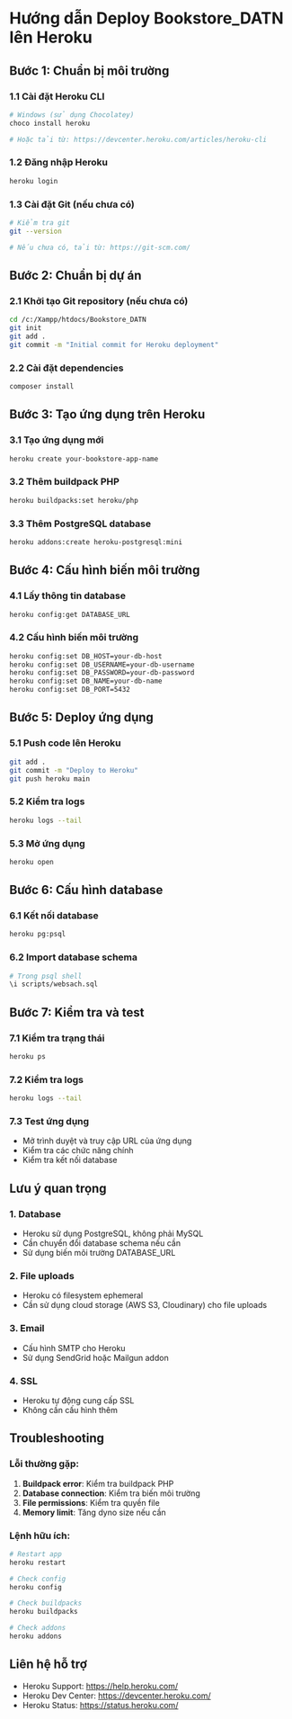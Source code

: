 # Hướng dẫn Deploy Bookstore_DATN lên Heroku

## Bước 1: Chuẩn bị môi trường

### 1.1 Cài đặt Heroku CLI
```bash
# Windows (sử dụng Chocolatey)
choco install heroku

# Hoặc tải từ: https://devcenter.heroku.com/articles/heroku-cli
```

### 1.2 Đăng nhập Heroku
```bash
heroku login
```

### 1.3 Cài đặt Git (nếu chưa có)
```bash
# Kiểm tra git
git --version

# Nếu chưa có, tải từ: https://git-scm.com/
```

## Bước 2: Chuẩn bị dự án

### 2.1 Khởi tạo Git repository (nếu chưa có)
```bash
cd /c:/Xampp/htdocs/Bookstore_DATN
git init
git add .
git commit -m "Initial commit for Heroku deployment"
```

### 2.2 Cài đặt dependencies
```bash
composer install
```

## Bước 3: Tạo ứng dụng trên Heroku

### 3.1 Tạo ứng dụng mới
```bash
heroku create your-bookstore-app-name
```

### 3.2 Thêm buildpack PHP
```bash
heroku buildpacks:set heroku/php
```

### 3.3 Thêm PostgreSQL database
```bash
heroku addons:create heroku-postgresql:mini
```

## Bước 4: Cấu hình biến môi trường

### 4.1 Lấy thông tin database
```bash
heroku config:get DATABASE_URL
```

### 4.2 Cấu hình biến môi trường
```bash
heroku config:set DB_HOST=your-db-host
heroku config:set DB_USERNAME=your-db-username
heroku config:set DB_PASSWORD=your-db-password
heroku config:set DB_NAME=your-db-name
heroku config:set DB_PORT=5432
```

## Bước 5: Deploy ứng dụng

### 5.1 Push code lên Heroku
```bash
git add .
git commit -m "Deploy to Heroku"
git push heroku main
```

### 5.2 Kiểm tra logs
```bash
heroku logs --tail
```

### 5.3 Mở ứng dụng
```bash
heroku open
```

## Bước 6: Cấu hình database

### 6.1 Kết nối database
```bash
heroku pg:psql
```

### 6.2 Import database schema
```bash
# Trong psql shell
\i scripts/websach.sql
```

## Bước 7: Kiểm tra và test

### 7.1 Kiểm tra trạng thái
```bash
heroku ps
```

### 7.2 Kiểm tra logs
```bash
heroku logs --tail
```

### 7.3 Test ứng dụng
- Mở trình duyệt và truy cập URL của ứng dụng
- Kiểm tra các chức năng chính
- Kiểm tra kết nối database

## Lưu ý quan trọng

### 1. Database
- Heroku sử dụng PostgreSQL, không phải MySQL
- Cần chuyển đổi database schema nếu cần
- Sử dụng biến môi trường DATABASE_URL

### 2. File uploads
- Heroku có filesystem ephemeral
- Cần sử dụng cloud storage (AWS S3, Cloudinary) cho file uploads

### 3. Email
- Cấu hình SMTP cho Heroku
- Sử dụng SendGrid hoặc Mailgun addon

### 4. SSL
- Heroku tự động cung cấp SSL
- Không cần cấu hình thêm

## Troubleshooting

### Lỗi thường gặp:
1. **Buildpack error**: Kiểm tra buildpack PHP
2. **Database connection**: Kiểm tra biến môi trường
3. **File permissions**: Kiểm tra quyền file
4. **Memory limit**: Tăng dyno size nếu cần

### Lệnh hữu ích:
```bash
# Restart app
heroku restart

# Check config
heroku config

# Check buildpacks
heroku buildpacks

# Check addons
heroku addons
```

## Liên hệ hỗ trợ
- Heroku Support: https://help.heroku.com/
- Heroku Dev Center: https://devcenter.heroku.com/
- Heroku Status: https://status.heroku.com/

